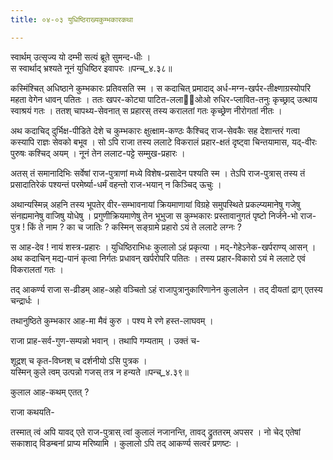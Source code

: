 ```yaml
---
title: ०४-०३ युधिष्ठिराख्यकुम्भकारकथा

---
```

स्वार्थम् उत्सृज्य यो दम्भी सत्यं ब्रूते सुमन्द-धीः ।  
स स्वार्थाद् भ्रश्यते नूनं युधिष्ठिर इवापरः ॥पन्च्_४.३८॥  

कस्मिंश्चित् अधिष्ठाने कुम्भकारः प्रतिवसति स्म । स कदाचित् प्रमादाद् अर्ध-मग्न-खर्पर-तीक्ष्णाग्रस्योपरि महता वेगेन धावन् पतितः । ततः खपर-कोट्या पाटित-ललाई᳡ओओ रुधिर-प्लावित-तनुः कृच्छ्राद् उत्थाय स्वाश्रयं गतः । ततश् चापथ्य-सेवनात् स प्रहारस् तस्य करालतां गतः कृच्छ्रेण नीरोगतां नीतः ।  

अथ कदाचिद् दुर्भिक्ष-पीडिते देशे च कुम्भकारः क्षुत्क्षाम-कण्ठः कैश्चिद् राज-सेवकैः सह देशान्तरं गत्वा कस्यापि राज्ञः सेवको बभूव । सो ऽपि राजा तस्य ललाटे विकरालं प्रहार-क्षतं दृष्ट्वा चिन्तयामास, यद्-वीरः पुरुषः कश्चिद् अयम् । नूनं तेन ललाट-पट्टे सम्मुख-प्रहारः ।  

अतस् तं समानादिभिः सर्वेषां राज-पुत्राणां मध्ये विशेष-प्रसादेन पश्यति स्म । तेऽपि राज-पुत्रास् तस्य तं प्रसादातिरेकं पश्यन्तं परमेर्ष्या-धर्मं वहन्तो राज-भयान् न किञ्चिद् ऊचुः ।  

अथान्यस्मिन्न् अहनि तस्य भूपतेर् वीर-सम्भावनायां क्रियमाणायां विग्रहे समुपस्थिते प्रकल्प्यमानेषु गजेषु संनह्यमानेषु वाजिषु योधेषु । प्रगुणीक्रियमाणेषु तेन भूभुजा स कुम्भकारः प्रस्तावानुगतं पृष्टो निर्जने-भो राज-पुत्र ! किं ते नाम ? का च जातिः ? कस्मिन् सङ्ग्रामे प्रहारो ऽयं ते ललाटे लग्नः ?  

स आह-देव ! नायं शस्त्र-प्रहारः । युधिष्ठिराभिधः कुलालो ऽहं प्रकृत्या । मद्-गेहेऽनेक-खर्पराण्य् आसन् । अथ कदाचिन् मद्य-पानं कृत्वा निर्गतः प्रधावन् खर्परोपरि पतितः । तस्य प्रहार-विकारो ऽयं मे ललाटे एवं विकरालतां गतः ।  

तद् आकर्ण्य राजा स-व्रीडम् आह-अहो वञ्चितो ऽहं राजापुत्रानुकारिणानेन कुलालेन । तद् दीयतां द्राग् एतस्य चन्द्रार्धः ।  

तथानुष्ठिते कुम्भकार आह-मा मैवं कुरु । पश्य मे रणे हस्त-लाघवम् ।  

राजा प्राह-सर्व-गुण-सम्पन्नो भवान् । तथापि गम्यताम् । उक्तं च-  

शूद्रश् च कृत-विघ्नश् च दर्शनीयो ऽसि पुत्रक ।  
यस्मिन् कुले त्वम् उत्पन्नो गजस् तत्र न हन्यते ॥पन्च्_४.३९॥  

कुलाल आह-कथम् एतत् ?  

राजा कथयति-  

<div class="js_include" includetitle="true" newlevelforh1="3" unfilled url="../04-04_simhadampatIkathA/"></div>

तस्मात् त्वं अपि यावद् एते राज-पुत्रास् त्वां कुलालं नजानन्ति, तावद् द्रुततरम् अपसर । नो चेद् एतेषां सकाशाद् विडम्बनां प्राप्य मरिष्यामि । कुलालो ऽपि तद् आकर्ण्य सत्वरं प्रणष्टः ।    
